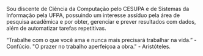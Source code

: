 Sou discente de Ciência da Computação pelo CESUPA e de Sistemas da Informação pela UFPA, possuindo um interesse assíduo pela área de pesquisa acadêmica e por obter, gerenciar e prever resultados com dados, além de automatizar tarefas repetitivas. 


“Trabalhe com o que você ama e nunca mais precisará trabalhar na vida.” - Confúcio.
"O prazer no trabalho aperfeiçoa a obra." - Aristóteles.
